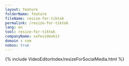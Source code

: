 ```yaml
---
layout: feature
folderName: feature
fileName: resize-for-tiktok
permalink: /resize-for-tiktok
lang: en
tool: resize-for-tiktok
companyName: safevideokit
domain : com
nobox: true
---
```


{% include VideoEditorIndex/resizeForSocialMedia.html %}

   